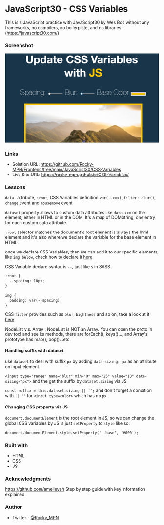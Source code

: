 # JavaScript30 - CSS Variables

This is a JavaScript practice with JavaScript30 by Wes Bos without any frameworks, no compilers, no boilerplate, and no libraries. (https://javascript30.com/)



### Screenshot

![](./screenshot.png)



### Links

- Solution URL: https://github.com/Rocky-MPN/Frontend/tree/main/JavaScript30/CSS-Variables
- Live Site URL: https://rocky-mpn.github.io/CSS-Variables/

### Lessons

```data-``` attribute, ```:root```, CSS Variables definition ```var(--xxx)```, ```filter: blur()```, ```change``` event and ```mousemove``` event

```dataset``` property allows to custom data attributes like ```data-xxx``` on the element, either in HTML or in the DOM. It's a map of DOMString, one entry for each custom data attribute.

```:root``` selector matches the document's root element is always the html element and it's also where we declare the variable for the base element in HTML.

once we declare CSS Variables, then we can add it to our specific elements, like ```img below```, check how to declare it [here](https://developer.mozilla.org/en-US/docs/Web/CSS/Using_CSS_custom_properties).

CSS Variable declare syntax is ```--```, just like ```$``` in SASS.

```
:root {
  --spacing: 10px;
}

img {
  padding: var(--spacing);
}
```
CSS ```filter``` provides such as ```blur```, ```bightness``` and so on, take a look at it [here](hhttps://developer.mozilla.org/en-US/docs/Web/CSS/filter).

NodeList v.s. Array : NodeList is NOT an Array. You can open the proto in dev tool and see its methods, there are forEach(), keys()..., and Array's prototype has map(), pop()...etc.

#### Handling suffix with dataset
use ```dataset``` to deal with suffix ```px``` by adding ```data-sizing: px``` as an attribute on input element.

```<input type="range" name="blur" min="0" max="25" value="10" data-sizing="px">```
and the get the suffix by ```dataset.sizing``` via JS

```const suffix = this.dataset.sizing || '';```
and don't forget a condition with ```|| ''``` for ```<input type=color>``` which has no ```px```.

#### Changing CSS property via JS
```document.documentElement``` is the root element in JS, so we can change the global CSS variables by JS is just ```setProperty``` to ```style``` like so:

```document.documentElement.style.setProperty('--base', '#000');```
### Built with

- HTML
- CSS
- JS

### Acknowledgments
https://github.com/amelieyeh Step by step guide with key information explained.

### Author
- Twitter - [@Rocky_MPN](https://www.twitter.com/Rocky_mpn)
